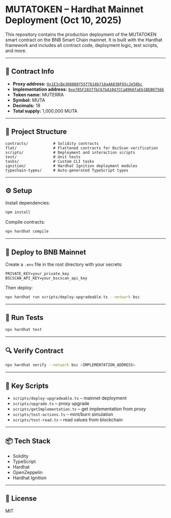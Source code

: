 # MUTATOKEN – Hardhat Mainnet Deployment (Oct 10, 2025)

This repository contains the production deployment of the MUTATOKEN smart contract on the BNB Smart Chain mainnet. It is built with the Hardhat framework and includes all contract code, deployment logic, test scripts, and more.

---

## 📜 Contract Info

- **Proxy address:** [`0x1E3cBe308888f55f7b18b718aAA838F65c2e58bc`](https://bscscan.com/address/0x1E3cBe308888f55f7b18b718aAA838F65c2e58bc)
- **Implementation address:** [`0xe785F2037fbC67bA1047CCa8966faEb1BEB07566`](https://bscscan.com/address/0xe785F2037fbC67bA1047CCa8966faEb1BEB07566)
- **Token name:** MUTERRA  
- **Symbol:** MUTA  
- **Decimals:** 18  
- **Total supply:** 1,000,000 MUTA  

---

## 📁 Project Structure

```
contracts/           # Solidity contracts  
flat/                # Flattened contracts for BscScan verification  
scripts/             # Deployment and interaction scripts  
test/                # Unit tests  
tasks/               # Custom CLI tasks  
ignition/            # Hardhat Ignition deployment modules  
typechain-types/     # Auto-generated TypeScript types  
```

---

## ⚙️ Setup

Install dependencies:

```bash
npm install
```

Compile contracts:

```bash
npx hardhat compile
```

---

## 🚀 Deploy to BNB Mainnet

Create a `.env` file in the root directory with your secrets:

```
PRIVATE_KEY=your_private_key
BSCSCAN_API_KEY=your_bscscan_api_key
```

Then deploy:

```bash
npx hardhat run scripts/deploy-upgradeable.ts --network bsc
```

---

## 🧪 Run Tests

```bash
npx hardhat test
```

---

## 🔍 Verify Contract

```bash
npx hardhat verify --network bsc <IMPLEMENTATION_ADDRESS>
```

---

## 🧼 Key Scripts

- `scripts/deploy-upgradeable.ts` – mainnet deployment  
- `scripts/upgrade.ts` – proxy upgrade  
- `scripts/getImplementation.ts` – get implementation from proxy  
- `scripts/test-actions.ts` – mint/burn simulation  
- `scripts/test-read.ts` – read values from blockchain  

---

## 📦 Tech Stack

- Solidity  
- TypeScript  
- Hardhat  
- OpenZeppelin  
- Hardhat Ignition  

---

## 📜 License

MIT
